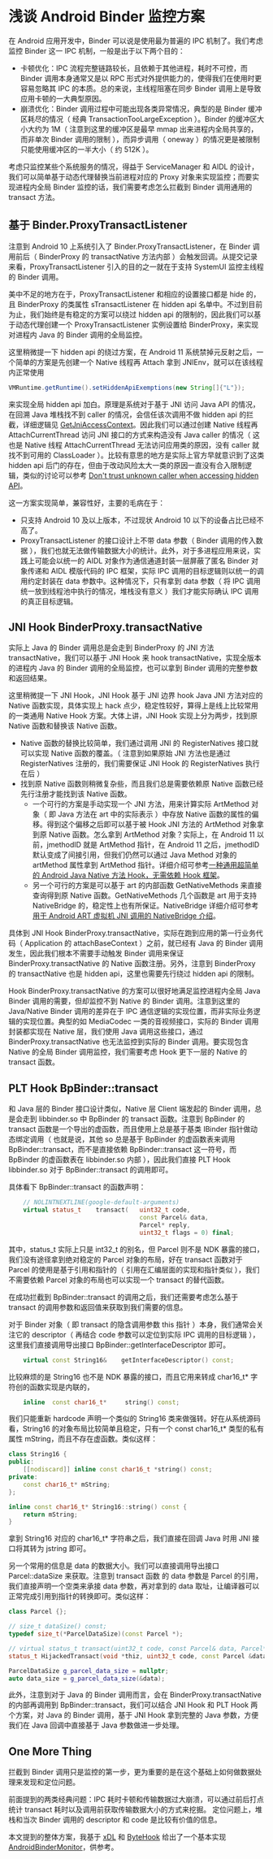# 浅谈 Android Binder 监控方案

在 Android 应用开发中，Binder 可以说是使用最为普遍的 IPC 机制了。我们考虑监控 Binder 这一 IPC 机制，一般是出于以下两个目的：
- 卡顿优化：IPC 流程完整链路较长，且依赖于其他进程，耗时不可控，而 Binder 调用本身通常又是以 RPC 形式对外提供能力的，使得我们在使用时更容易忽略其 IPC 的本质。总的来说，主线程阻塞在同步 Binder 调用上是导致应用卡顿的一大典型原因。
- 崩溃优化：Binder 调用过程中可能出现各类异常情况，典型的是 Binder 缓冲区耗尽的情况（ 经典 TransactionTooLargeException ）。Binder 的缓冲区大小大约为 1M（ 注意到这里的缓冲区是最早 mmap 出来进程内全局共享的，而非单次 Binder 调用的限制 ），而异步调用（ oneway ）的情况更是被限制只能使用缓冲区的一半大小（ 约 512K ）。

考虑只监控某些个系统服务的情况，得益于 ServiceManager 和 AIDL 的设计，我们可以简单基于动态代理替换当前进程对应的 Proxy 对象来实现监控；而要实现进程内全局 Binder 监控的话，我们需要考虑怎么拦截到 Binder 调用通用的 transact 方法。

## 基于 Binder.ProxyTransactListener

注意到 Android 10 上系统引入了 Binder.ProxyTransactListener，在 Binder 调用前后（ BinderProxy 的 transactNative 方法内部 ）会触发回调。从提交记录来看，ProxyTransactListener 引入的目的之一就在于支持 SystemUI 监控主线程的 Binder 调用。

美中不足的地方在于，ProxyTransactListener 和相应的设置接口都是 hide 的，且 BinderProxy 的类属性 sTransactListener 在 hidden api 名单中。不过到目前为止，我们始终是有稳定的方案可以绕过 hidden api 的限制的，因此我们可以基于动态代理创建一个 ProxyTransactListener 实例设置给 BinderProxy，来实现对进程内 Java 的 Binder 调用的全局监控。

这里稍微提一下 hidden api 的绕过方案，在 Android 11 系统禁掉元反射之后，一个简单的方案是先创建一个 Native 线程再 Attach 拿到 JNIEnv，就可以在该线程内正常使用 
```Java
VMRuntime.getRuntime().setHiddenApiExemptions(new String[]{"L"}); 
```
来实现全局 hidden api 加白。原理是系统对于基于 JNI 访问 Java API 的情况，在回溯 Java 堆栈找不到 caller 的情况，会信任该次调用不做 hidden api 的拦截，详细逻辑见 [GetJniAccessContext](https://cs.android.com/android/platform/superproject/+/master:art/runtime/jni/jni_internal.cc;drc=841c92eb880dbbb3b475e886322b2ff5975a811c;l=245)。因此我们可以通过创建 Native 线程再 AttachCurrentThread 访问 JNI 接口的方式来构造没有 Java caller 的情况（ 这也是 Native 线程 AttachCurrentThread 无法访问应用类的原因，没有 caller 就找不到可用的 ClassLoader ）。比较有意思的地方是实际上官方早就意识到了这类 hidden api 后门的存在，但由于改动风险太大一类的原因一直没有合入限制逻辑，类似的讨论可以参考 [Don't trust unknown caller when accessing hidden API](https://android-review.googlesource.com/c/platform/art/+/1664304)。

这一方案实现简单，兼容性好，主要的毛病在于：
- 只支持 Android 10 及以上版本，不过现状 Android 10 以下的设备占比已经不高了。
- ProxyTransactListener 的接口设计上不带 data 参数（ Binder 调用的传入数据 ），我们也就无法做传输数据大小的统计。此外，对于多进程应用来说，实践上可能会以统一的 AIDL 对象作为通信通道封装一层屏蔽了匿名 Binder 对象传递和 AIDL 模版代码的 IPC 框架，实际 IPC 调用的目标逻辑则以统一的调用约定封装在 data 参数中。这种情况下，只有拿到 data 参数（ 将 IPC 调用统一放到线程池中执行的情况，堆栈没有意义 ）我们才能实际确认 IPC 调用的真正目标逻辑。

## JNI Hook BinderProxy.transactNative

实际上 Java 的 Binder 调用总是会走到 BinderProxy 的 JNI 方法 transactNative，我们可以基于 JNI Hook 来 hook transactNative，实现全版本的进程内 Java 的 Binder 调用的全局监控，也可以拿到 Binder 调用的完整参数和返回结果。

这里稍微提一下 JNI Hook，JNI Hook 基于 JNI 边界 hook Java JNI 方法对应的 Native 函数实现，具体实现上 hack 点少，稳定性较好，算得上是线上比较常用的一类通用 Native Hook 方案。大体上讲，JNI Hook 实现上分为两步，找到原 Native 函数和替换该 Native 函数。
- Native 函数的替换比较简单，我们通过调用 JNI 的 RegisterNatives 接口就可以实现 Native 函数的覆盖。（ 注意到如果原始 JNI 方法也是通过 RegisterNatives 注册的，我们需要保证 JNI Hook 的 RegisterNatives 执行在后 ）
- 找到原 Native 函数则稍微复杂些，而且我们总是需要依赖原 Native 函数已经先行注册才能找到该 Native 函数。
  - 一个可行的方案是手动实现一个 JNI 方法，用来计算实际 ArtMethod 对象（ 即 Java 方法在 art 中的实际表示 ）中存放 Native 函数的属性的偏移。得到这个偏移之后即可以基于被 Hook JNI 方法的 ArtMethod 对象拿到原 Native 函数。怎么拿到 ArtMethod 对象？实际上，在 Android 11 以前，jmethodID 就是 ArtMethod 指针，在 Android 11 之后，jmethodID 默认变成了间接引用，但我们仍然可以通过 Java Method 对象的 artMethod 属性拿到 ArtMethod 指针。详细介绍可参考[一种通用超简单的 Android Java Native 方法 Hook，无需依赖 Hook 框架](https://bbs.kanxue.com/thread-266238.htm)。
  - 另一个可行的方案是可以基于 art 的内部函数 GetNativeMethods 来直接查询得到原 Native 函数。GetNativeMethods 几个函数是 art 用于支持 NativeBridge 的，稳定性上也有所保证。NativeBridge 详细介绍可参考[用于 Android ART 虚拟机 JNI 调用的 NativeBridge 介绍](https://blog.csdn.net/Roland_Sun/article/details/49688311)。

具体到 JNI Hook BinderProxy.transactNative，实际在跑到应用的第一行业务代码（ Application 的 attachBaseContext ）之前，就已经有 Java 的 Binder 调用发生，因此我们根本不需要手动触发 Binder 调用来保证 BinderProxy.transactNative 的 Native 函数注册。另外，注意到 BinderProxy 的 transactNative 也是 hidden api，这里也需要先行绕过 hidden api 的限制。

Hook BinderProxy.transactNative 的方案可以很好地满足监控进程内全局 Java Binder 调用的需要，但却监控不到 Native 的 Binder 调用。注意到这里的 Java/Native Binder 调用的差异在于 IPC 通信逻辑的实现位置，而非实际业务逻辑的实现位置。典型的如 MediaCodec 一类的音视频接口，实际的 Binder 调用封装都实现在 Native 层，我们使用 Java 调用这些接口，通过 BinderProxy.transactNative 也无法监控到实际的 Binder 调用。要实现包含 Native 的全局 Binder 调用监控，我们需要考虑 Hook 更下一层的 Native 的 transact 函数。

## PLT Hook BpBinder::transact

和 Java 层的 Binder 接口设计类似，Native 层 Client 端发起的 Binder 调用，总是会走到 libbinder.so 中 BpBinder 的 transact 函数。注意到 BpBinder 的 transact 函数是一个导出的虚函数，而且使用上总是基于基类 IBinder 指针做动态绑定调用（ 也就是说，其他 so 总是基于 BpBinder 的虚函数表来调用 BpBinder::transact，而不是直接依赖 BpBinder::transact 这一符号，而 BpBinder 的虚函数表在 libbinder.so 内部 ），因此我们直接 PLT Hook libbinder.so 对于 BpBinder::transact 的调用即可。

具体看下 BpBinder::transact 的函数声明：
```C++
    // NOLINTNEXTLINE(google-default-arguments)
    virtual status_t    transact(   uint32_t code,
                                    const Parcel& data,
                                    Parcel* reply,
                                    uint32_t flags = 0) final;
```
其中，status_t 实际上只是 int32_t 的别名，但 Parcel 则不是 NDK 暴露的接口，我们没有途径拿到绝对稳定的 Parcel 对象的布局，好在 transact 函数对于 Parcel 的使用是基于引用和指针的（ 引用在汇编层面的实现和指针类似 ），我们不需要依赖 Parcel 对象的布局也可以实现一个 transact 的替代函数。

在成功拦截到 BpBinder::transact 的调用之后，我们还需要考虑怎么基于 transact 的调用参数和返回值来获取到我们需要的信息。

对于 Binder 对象（ 即 transact 的隐含调用参数 this 指针 ）本身，我们通常会关注它的 descriptor（ 再结合 code 参数可以定位到实际 IPC 调用的目标逻辑 ），这里我们直接调用导出接口 BpBinder::getInterfaceDescriptor 即可。
```C++
    virtual const String16&    getInterfaceDescriptor() const;
```
比较麻烦的是 String16 也不是 NDK 暴露的接口，而且它用来转成 char16_t* 字符创的函数实现是内联的，
```C++
    inline  const char16_t*     string() const;
```
我们只能重新 hardcode 声明一个类似的 String16 类来做强转。好在从系统源码看，String16 的对象布局比较简单且稳定，只有一个 const char16_t* 类型的私有属性 mString，而且不存在虚函数。类似这样：
```C++
class String16 {
public:
    [[nodiscard]] inline const char16_t *string() const;
private:
    const char16_t* mString;
};

inline const char16_t* String16::string() const {
    return mString;
}
```
拿到 String16 对应的 char16_t* 字符串之后，我们直接在回调 Java 时用 JNI 接口将其转为 jstring 即可。

另一个常用的信息是 data 的数据大小。我们可以直接调用导出接口 Parcel::dataSize 来获取。注意到 transact 函数 的 data 参数是 Parcel 的引用，我们直接声明一个空类来承接 data 参数，再对拿到的 data 取址，让编译器可以正常完成引用到指针的转换即可。类似这样：
```C++
class Parcel {};

// size_t dataSize() const;
typedef size_t(*ParcelDataSize)(const Parcel *);

// virtual status_t transact(uint32_t code, const Parcel& data, Parcel* reply, uint32_t flags = 0) = 0;
status_t HijackedTransact(void *thiz, uint32_t code, const Parcel &data, Parcel *reply, uint32_t flags);

ParcelDataSize g_parcel_data_size = nullptr;
auto data_size = g_parcel_data_size(&data);
```

此外，注意到对于 Java 的 Binder 调用而言，会在 BinderProxy.transactNative 的内部再调用到 BpBinder::transact，我们可以结合 JNI Hook 和 PLT Hook 两个方案，对 Java 的 Binder 调用，基于 JNI Hook 拿到完整的 Java 参数，方便我们在 Java 回调中直接基于 Java 参数做进一步处理。

## One More Thing

拦截到 Binder 调用只是监控的第一步，更为重要的是在这个基础上如何做数据处理来发现和定位问题。

前面提到的两类经典问题：IPC 耗时卡顿和传输数据过大崩溃，可以通过前后打点统计 transact 耗时以及调用前获取传输数据大小的方式来挖掘。
定位问题上，堆栈和当次 Binder 调用的 descriptor 和 code 是比较有价值的信息。

本文提到的整体方案，我基于 [xDL](https://github.com/hexhacking/xDL) 和 [ByteHook](https://github.com/bytedance/bhook) 给出了一个基本实现 [AndroidBinderMonitor](https://github.com/zefengsysu/AndroidBinderMonitor)，供参考。
